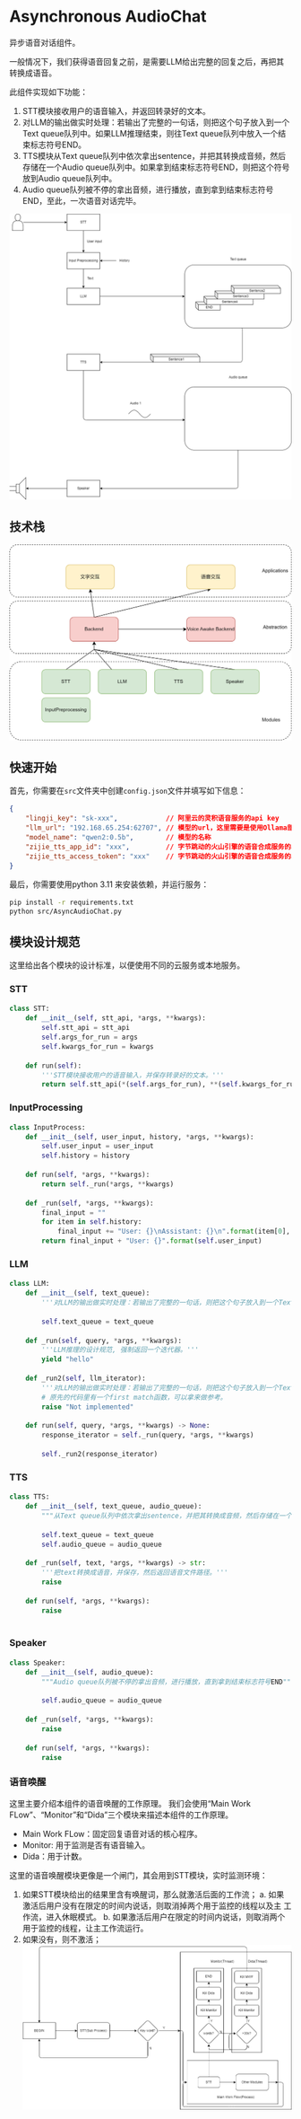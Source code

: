 # Asynchronous AudioChat
异步语音对话组件。

一般情况下，我们获得语音回复之前，是需要LLM给出完整的回复之后，再把其转换成语音。

此组件实现如下功能：
1. STT模块接收用户的语音输入，并返回转录好的文本。
2. 对LLM的输出做实时处理：若输出了完整的一句话，则把这个句子放入到一个Text queue队列中。如果LLM推理结束，则往Text queue队列中放入一个结束标志符号END。
3. TTS模块从Text queue队列中依次拿出sentence，并把其转换成音频，然后存储在一个Audio queue队列中。如果拿到结束标志符号END，则把这个符号放到Audio queue队列中。
4. Audio queue队列被不停的拿出音频，进行播放，直到拿到结束标志符号END，至此，一次语音对话完毕。

![alt text](arch/architecture.png)

## 技术栈
![alt text](<arch/stack of tech.png>)

## 快速开始
首先，你需要在`src`文件夹中创建`config.json`文件并填写如下信息：
```json
{
    "lingji_key": "sk-xxx",            // 阿里云的灵积语音服务的api key                             
    "llm_url": "192.168.65.254:62707", // 模型的url，这里需要是使用Ollama部署的模型
    "model_name": "qwen2:0.5b",        // 模型的名称
    "zijie_tts_app_id": "xxx",         // 字节跳动的火山引擎的语音合成服务的app id
    "zijie_tts_access_token": "xxx"    // 字节跳动的火山引擎的语音合成服务的access token
}
```
最后，你需要使用python 3.11 来安装依赖，并运行服务：
```bash
pip install -r requirements.txt
python src/AsyncAudioChat.py
```
## 模块设计规范
这里给出各个模块的设计标准，以便使用不同的云服务或本地服务。
### STT
```python
class STT:
    def __init__(self, stt_api, *args, **kwargs):
        self.stt_api = stt_api
        self.args_for_run = args
        self.kwargs_for_run = kwargs

    def run(self):
        '''STT模块接收用户的语音输入，并保存转录好的文本。'''
        return self.stt_api(*(self.args_for_run), **(self.kwargs_for_run))
```
### InputProcessing
```python
class InputProcess:
    def __init__(self, user_input, history, *args, **kwargs):
        self.user_input = user_input
        self.history = history
    
    def run(self, *args, **kwargs):
        return self._run(*args, **kwargs)
    
    def _run(self, *args, **kwargs):
        final_input = ""
        for item in self.history:
            final_input += "User: {}\nAssistant: {}\n".format(item[0], item[1])
        return final_input + "User: {}".format(self.user_input)
```

### LLM
```python
class LLM:
    def __init__(self, text_queue):
        '''对LLM的输出做实时处理：若输出了完整的一句话，则把这个句子放入到一个Text queue队列中。如果LLM推理结束，则往Text queue队列中放入一个结束标志符号END。'''

        self.text_queue = text_queue
    
    def _run(self, query, *args, **kwargs):
        '''LLM推理的设计规范, 强制返回一个迭代器。'''
        yield "hello"

    def _run2(self, llm_iterator):
        '''对LLM的输出做实时处理：若输出了完整的一句话，则把这个句子放入到一个Text queue队列中。如果LLM推理结束，则往Text queue队列中放入一个结束标志符号END。'''
        # 原先的代码里有一个first match函数，可以拿来做参考。
        raise "Not implemented"

    def run(self, query, *args, **kwargs) -> None:
        response_iterator = self._run(query, *args, **kwargs)

        self._run2(response_iterator)
```
### TTS
```python
class TTS:
    def __init__(self, text_queue, audio_queue):
        """从Text queue队列中依次拿出sentence，并把其转换成音频，然后存储在一个Audio queue队列中。如果拿到结束标志符号END，则把这个符号放到Audio queue队列中。"""

        self.text_queue = text_queue
        self.audio_queue = audio_queue
    
    def _run(self, text, *args, **kwargs) -> str:
        '''把text转换成语音，并保存，然后返回语音文件路径。'''
        raise
    
    def run(self, *args, **kwargs):
        raise 
    
```
### Speaker
```python
class Speaker:
    def __init__(self, audio_queue):
        """Audio queue队列被不停的拿出音频，进行播放，直到拿到结束标志符号END"""

        self.audio_queue = audio_queue
    
    def _run(self, *args, **kwargs):
        raise
    
    def run(self, *args, **kwargs):
        raise
```
### 语音唤醒
这里主要介绍本组件的语音唤醒的工作原理。
我们会使用“Main Work FLow”、“Monitor”和“Dida”三个模块来描述本组件的工作原理。
- Main Work FLow：固定回复语音对话的核心程序。
- Monitor: 用于监测是否有语音输入。
- Dida：用于计数。

这里的语音唤醒模块更像是一个闸门，其会用到STT模块，实时监测环境：
1. 如果STT模块给出的结果里含有唤醒词，那么就激活后面的工作流；
   a. 如果激活后用户没有在限定的时间内说话，则取消掉两个用于监控的线程以及主 工作流，进入休眠模式。
   b. 如果激活后用户在限定的时间内说话，则取消两个用于监控的线程，让主工作流运行。
2. 如果没有，则不激活；
![alt text](arch/architecture-voice-awake.png)

```python

```